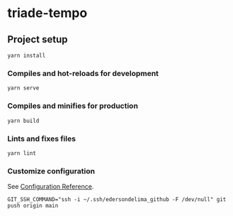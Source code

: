 # triade-tempo

## Project setup
```
yarn install
```

### Compiles and hot-reloads for development
```
yarn serve
```

### Compiles and minifies for production
```
yarn build
```

### Lints and fixes files
```
yarn lint
```

### Customize configuration
See [Configuration Reference](https://cli.vuejs.org/config/).


```
GIT_SSH_COMMAND="ssh -i ~/.ssh/edersondelima_github -F /dev/null" git push origin main
```
